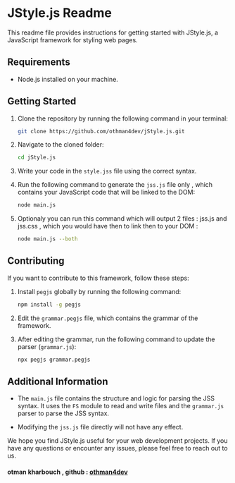 # JStyle.js Readme

This readme file provides instructions for getting started with JStyle.js, a JavaScript framework for styling web pages.

## Requirements

- Node.js installed on your machine.

## Getting Started

1. Clone the repository by running the following command in your terminal:
    ```bash
    git clone https://github.com/othman4dev/jStyle.js.git
    ```

2. Navigate to the cloned folder:
    ```bash
    cd jStyle.js
    ```

3. Write your code in the `style.jss` file using the correct syntax.

4. Run the following command to generate the `jss.js` file only , which contains your JavaScript code that will be linked to the DOM:
    ```bash
    node main.js
    ```
5. Optionaly you can run this command which will output 2 files : jss.js and jss.css , which you would have then to link then to your DOM :
    ```bash
    node main.js --both
    ```


## Contributing

If you want to contribute to this framework, follow these steps:

1. Install `pegjs` globally by running the following command:
    ```bash
    npm install -g pegjs
    ```

2. Edit the `grammar.pegjs` file, which contains the grammar of the framework.

3. After editing the grammar, run the following command to update the parser (`grammar.js`):
    ```bash
    npx pegjs grammar.pegjs
    ```

## Additional Information

- The `main.js` file contains the structure and logic for parsing the JSS syntax. It uses the `FS` module to read and write files and the `grammar.js` parser to parse the JSS syntax.

- Modifying the `jss.js` file directly will not have any effect.

We hope you find JStyle.js useful for your web development projects. If you have any questions or encounter any issues, please feel free to reach out to us.

#### otman kharbouch , github : [othman4dev](https://github.com/othman4dev)